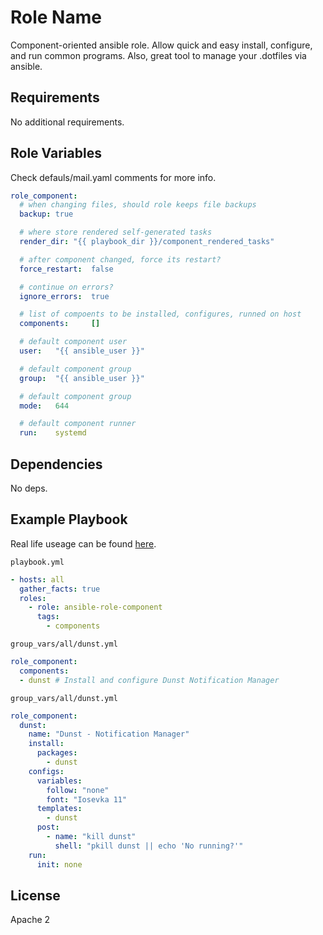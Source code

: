 Role Name
=========

Component-oriented ansible role. Allow quick and easy install, configure, and run common programs. Also, great tool to manage your .dotfiles via ansible.

Requirements
------------

No additional requirements.

Role Variables
--------------

Check defauls/mail.yaml comments for more info.

```yaml
role_component:
  # when changing files, should role keeps file backups
  backup: true

  # where store rendered self-generated tasks
  render_dir: "{{ playbook_dir }}/component_rendered_tasks"

  # after component changed, force its restart?
  force_restart:  false

  # continue on errors?
  ignore_errors:  true

  # list of compoents to be installed, configures, runned on host
  components:     []

  # default component user
  user:   "{{ ansible_user }}"

  # default component group
  group:  "{{ ansible_user }}"

  # default component group
  mode:   644

  # default component runner
  run:    systemd
```


Dependencies
------------

No deps.

Example Playbook
----------------

Real life useage can be found [here](https://gitlab.com/shellshock.dnull/ansible). 

`playbook.yml`
```yaml
- hosts: all
  gather_facts: true
  roles:
    - role: ansible-role-component
      tags:
        - components
```

`group_vars/all/dunst.yml`
```yaml
role_component:
  components:
  - dunst # Install and configure Dunst Notification Manager
```

`group_vars/all/dunst.yml`
```yaml
role_component:
  dunst:
    name: "Dunst - Notification Manager"
    install:
      packages:
        - dunst
    configs:
      variables:
        follow: "none"
        font: "Iosevka 11"
      templates:
        - dunst
      post:
        - name: "kill dunst"
          shell: "pkill dunst || echo 'No running?'"
    run:
      init: none
```

License
-------

Apache 2
